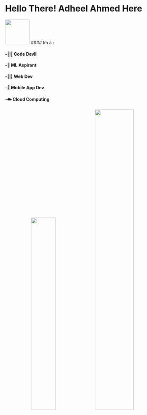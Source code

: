 # Hello There! Adheel Ahmed Here 
<img src="https://media2.giphy.com/media/fPSxQDOJ7bGso/200.gif" width="80px">
#### Im a :



#### -🐱‍👤 Code Devil

#### -🤖 ML Aspirant

#### -👨‍💻 Web Dev
  
#### -📱 Mobile App Dev

#### -☁️ Cloud Computing
  

<div align="center">
<img src="https://media.tenor.com/images/217f0468962e1c1703c8719aca1b6b0b/tenor.gif" width="40%"/> <img src="https://github-readme-stats.vercel.app/api?username=AdheelAhmed-D3CD&&show_icons=true&title_color=70ffea&icon_color=66fffc&text_color=daf7dc&bg_color=151515" width="50%">
</div>

